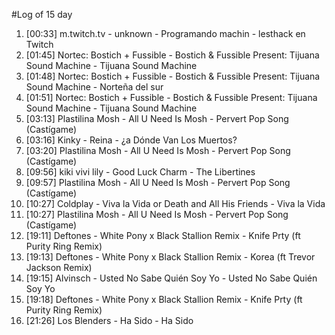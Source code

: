 #Log of 15 day

1. [00:33] m.twitch.tv - unknown - Programando machin - lesthack en Twitch
1. [01:45] Nortec: Bostich + Fussible - Bostich & Fussible Present: Tijuana Sound Machine - Tijuana Sound Machine
1. [01:48] Nortec: Bostich + Fussible - Bostich & Fussible Present: Tijuana Sound Machine - Norteña del sur
1. [01:51] Nortec: Bostich + Fussible - Bostich & Fussible Present: Tijuana Sound Machine - Tijuana Sound Machine
1. [03:13] Plastilina Mosh - All U Need Is Mosh - Pervert Pop Song (Castígame)
1. [03:16] Kinky - Reina - ¿a Dónde Van Los Muertos?
1. [03:20] Plastilina Mosh - All U Need Is Mosh - Pervert Pop Song (Castígame)
1. [09:56] kiki vivi lily - Good Luck Charm - The Libertines
1. [09:57] Plastilina Mosh - All U Need Is Mosh - Pervert Pop Song (Castígame)
1. [10:27] Coldplay - Viva la Vida or Death and All His Friends - Viva la Vida
1. [10:27] Plastilina Mosh - All U Need Is Mosh - Pervert Pop Song (Castígame)
1. [19:11] Deftones - White Pony x Black Stallion Remix - Knife Prty (ft Purity Ring Remix)
1. [19:13] Deftones - White Pony x Black Stallion Remix - Korea (ft Trevor Jackson Remix)
1. [19:15] Alvinsch - Usted No Sabe Quién Soy Yo - Usted No Sabe Quién Soy Yo
1. [19:18] Deftones - White Pony x Black Stallion Remix - Knife Prty (ft Purity Ring Remix)
1. [21:26] Los Blenders - Ha Sido - Ha Sido
